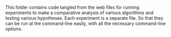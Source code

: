 This folder contains code tangled from the web files for running experiments 
to make a comparative analysis of various algorithms and testing various
hypotheses. Each experiment is a separate file. So that they can be run 
at the command-line easily, with all the necessary command-line options. 

